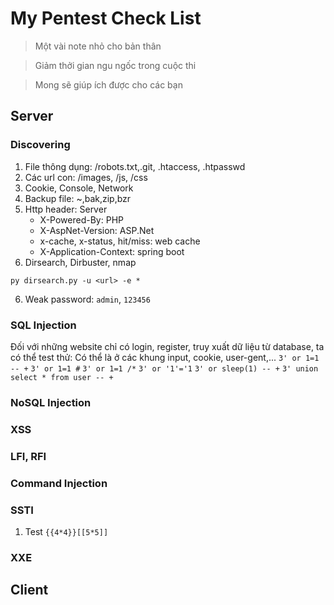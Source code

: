 # My Pentest Check List

> Một vài note nhỏ cho bản thân 

> Giảm thởi gian ngu ngốc trong cuộc thi

> Mong sẽ giúp ích được cho các bạn

## Server

### Discovering
1. File thông dụng: /robots.txt,.git, .htaccess, .htpasswd
2. Các url con: /images, /js, /css
3. Cookie, Console, Network
4. Backup file: ~,bak,zip,bzr
4. Http header: 
    Server
    * X-Powered-By: PHP
    * X-AspNet-Version: ASP.Net
    * x-cache, x-status, hit/miss: web cache
    * X-Application-Context: spring boot
5. Dirsearch, Dirbuster, nmap 

```py dirsearch.py -u <url> -e * ```

6. Weak password: `admin`, `123456`

### SQL Injection
Đối với những website chỉ có login, register, truy xuất dữ liệu từ database, ta có thể test thử: Có thể là ở các khung input, cookie, user-gent,...
    `3' or 1=1 -- +`
    `3' or 1=1 #`
    `3' or 1=1 /*`
    `3' or '1'='1`
    `3' or sleep(1) -- +`
    `3' union select * from user -- +`
### NoSQL Injection
### XSS
### LFI, RFI
### Command Injection
### SSTI
1. Test `{{4*4}}[[5*5]]`
### XXE


## Client
